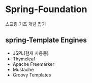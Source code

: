# Spring-Foundation
스프링 기초 개념 잡기



## spring-Template Engines
 - JSPL(현재 사용중)
 - Thymeleaf
 - Apache Freemarker
 - Mustache
 - Groovy Templates
